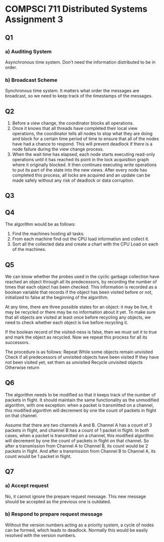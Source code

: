 # COMPSCI 711 Distributed Systems Assignment 3

## Q1

### a) Auditing System

Asynchronous time system. Don't need the information distributed to be in order.

### b) Broadcast Scheme

Synchronous time system. It matters what order the messages are broadcast, so we need to keep track of the timestamps of the messages.



## Q2

1. Before a view change, the coordinator blocks all operations.
2. Once it knows that all threads have completed their local view operations, the coordinator  tells all nodes to stop what they are doing and block for a certain time period of  time to ensure that all of the nodes have had a chance to respond. This will prevent  deadlock if there is a node failure during the view change process.  
3. When the wait time has elapsed, each node starts executing read-only operations until it has  reached its point in the lock acquisition graph where it originally blocked. It then continues  executing write operations to put its part of the state into the new views. After every node has completed this process, all locks are acquired and an update can be made safely without any risk of deadlock or data corruption.

## Q3



## Q4

The algorithm would be as follows:

1. Find the machines hosting all tasks. 
2. From each machine find out the CPU load information and collect it.  
3. Sort all the collected data and create a chart with the CPU Load on each of the machines.



## Q5

We can know whether the probes used in the cyclic garbage collection have reached an object through all its predecessors, by recording the number of times that each object has been checked. This information is recorded as a boolean variable that records if the object has been visited before or not, initialized to false at the beginning of the algorithm. 

At any time, there are three possible states for an object: it may be live, it may be recycled or there may be no information about it yet. To make sure that all objects are visited at least once before recycling any objects, we need to check whether each object is live before recycling it. 

If the boolean record of the visited-ness is false, then we must set it to true and mark the object as recycled. Now we repeat this process for all its successors.  

The procedure is as follows: Repeat  While some objects remain unvisited  Check if all predecessors of unvisited objects have been visited   If they have not been visited yet, set them as unvisited  Recycle unvisited objects  Otherwise return



## Q6

The algorithm needs to be modified so that it keeps track of the number of packets in flight. It should maintain the same functionality as the unmodified algorithm, with one exception: when a packet is transmitted on a channel, this modified algorithm will decrement by one the count of packets in flight on that channel. 

Assume that there are two channels A and B. Channel A has a count of 3 packets in flight, and channel B has a count of 1 packet in flight. In both cases, when a packet is transmitted on a channel, this modified algorithm will decrement by one the count of packets in flight on that channel. So after a transmission from Channel A to Channel B, its count would be 2 packets in flight. And after a transmission from Channel B to Channel A, its count would be 1 packet in flight.

## Q7

### a) Accept request

No, it cannot ignore the prepare request message. This new message should be accepted as the previous one is outdated.

### b) Respond to prepare request message

Without the version numbers acting as a priority system, a cycle of nodes can be formed, which leads to deadlock. Normally this would be easily resolved with the version numbers.
